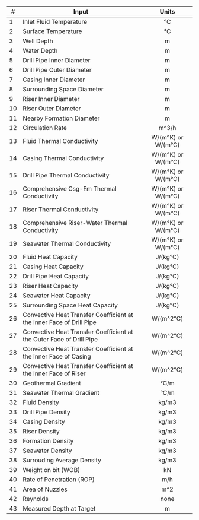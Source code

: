 | # | Input   |      Units      | 
|---|-------|:-------------:|
|1| Inlet Fluid Temperature|°C|
|2| Surface Temperature|°C|
|3| Well Depth|m|
|4| Water Depth|m|
|5| Drill Pipe Inner Diameter|m|
|6| Drill Pipe Outer Diameter|m|
|7| Casing Inner Diameter|m|
|8| Surrounding Space Diameter|m|
|9| Riser Inner Diameter|m|
|10| Riser Outer Diameter|m|
|11| Nearby Formation Diameter|m|
|12| Circulation Rate| m^3/h |
|13| Fluid Thermal Conductivity | W/(m°K) or W/(m°C)|
|14| Casing Thermal Conductivity | W/(m°K) or W/(m°C)|
|15| Drill Pipe Thermal Conductivity|W/(m°K) or W/(m°C)|
|16| Comprehensive Csg-Fm Thermal Conductivity|W/(m°K) or W/(m°C)|
|17| Riser Thermal Conductivity |W/(m°K) or W/(m°C)|
|18| Comprehensive Riser-Water Thermal Conductivity|W/(m°K) or W/(m°C)|
|19| Seawater Thermal Conductivity|W/(m°K) or W/(m°C)|
|20| Fluid Heat Capacity|J/(kg°C)|
|21| Casing Heat Capacity|J/(kg°C)|
|22| Drill Pipe Heat Capacity|J/(kg°C)| 
|23| Riser Heat Capacity |J/(kg°C)|
|24| Seawater Heat Capacity|J/(kg°C)| 
|25| Surrounding Space Heat Capacity|J/(kg°C)| 
|26| Convective Heat Transfer Coefficient at the Inner Face of Drill Pipe|W/(m^2°C)| 
|27| Convective Heat Transfer Coefficient at the Outer Face of Drill Pipe |W/(m^2°C)| 
|28| Convective Heat Transfer Coefficient at the Inner Face of Casing |W/(m^2°C)| 
|29| Convective Heat Transfer Coefficient at the Inner Face of Riser |W/(m^2°C)| 
|30| Geothermal Gradient |°C/m|
|31| Seawater Thermal Gradient|°C/m| 
|32| Fluid Density |kg/m3|
|33| Drill Pipe Density|kg/m3| 
|34| Casing Density |kg/m3|
|35| Riser Density |kg/m3|
|36| Formation Density|kg/m3| 
|37| Seawater Density |kg/m3|
|38| Surrouding Average Density |kg/m3|
|39| Weight on bit (WOB)|kN|
|40| Rate of Penetration (ROP)|m/h|
|41| Area of Nuzzles|m^2|
|42| Reynolds|none|
|43| Measured Depth at Target|m|
